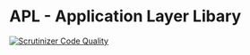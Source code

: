 APL - Application Layer Libary
==============================

[![Scrutinizer Code Quality](https://scrutinizer-ci.com/g/smoench/apl/badges/quality-score.png?s=a2eb1266c5e760b6527cda270d06a21dbeb64367)](https://scrutinizer-ci.com/g/smoench/apl/)
